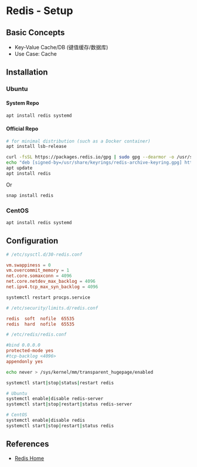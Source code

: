 # Redis - Setup

## Basic Concepts

- Key-Value Cache/DB (键值缓存/数据库)
- Use Case: Cache

## Installation

### Ubuntu

#### System Repo

```bash
apt install redis systemd
```

#### Official Repo

```bash
# for minimal distribution (such as a Docker container)
apt install lsb-release

curl -fsSL https://packages.redis.io/gpg | sudo gpg --dearmor -o /usr/share/keyrings/redis-archive-keyring.gpg
echo "deb [signed-by=/usr/share/keyrings/redis-archive-keyring.gpg] https://packages.redis.io/deb $(lsb_release -cs) main" | sudo tee /etc/apt/sources.list.d/redis.list
apt update
apt install redis
```

Or

```bash
snap install redis
```

### CentOS

```bash
apt install redis systemd
```

## Configuration

```conf
# /etc/sysctl.d/30-redis.conf

vm.swappiness = 0
vm.overcommit_memory = 1
net.core.somaxconn = 4096
net.core.netdev_max_backlog = 4096
net.ipv4.tcp_max_syn_backlog = 4096
```

```bash
systemctl restart procps.service
```

```conf
# /etc/security/limits.d/redis.conf

redis  soft  nofile  65535
redis  hard  nofile  65535
```

```conf
# /etc/redis/redis.conf

#bind 0.0.0.0
protected-mode yes
#tcp-backlog <4096>
appendonly yes
```

```bash
echo never > /sys/kernel/mm/transparent_hugepage/enabled

systemctl start|stop|status|restart redis
```

```bash
# Ubuntu
systemctl enable|disable redis-server
systemctl start|stop|restart|status redis-server

# CentOS
systemctl enable|disable redis
systemctl start|stop|restart|status redis
```

## References

- [Redis Home](https://redis.io)

